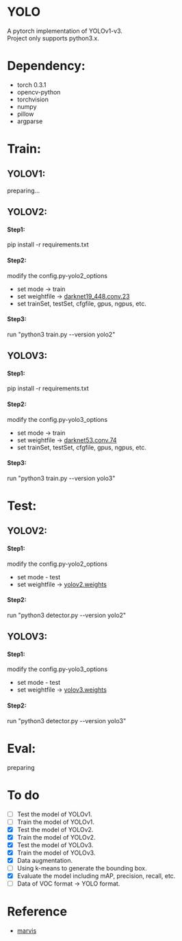 # YOLO
A pytorch implementation of YOLOv1-v3.  
Project only supports python3.x.

# Dependency:
- torch 0.3.1
- opencv-python
- torchvision
- numpy
- pillow
- argparse

# Train:
## YOLOV1:
preparing...
## YOLOV2:
#### Step1: 
pip install -r requirements.txt
#### Step2: 
modify the config.py-yolo2_options
- set mode -> train
- set weightfile -> [darknet19_448.conv.23](https://pjreddie.com/media/files/darknet19_448.conv.23)
- set trainSet, testSet, cfgfile, gpus, ngpus, etc.
#### Step3: 
run "python3 train.py --version yolo2"
## YOLOV3:
#### Step1: 
pip install -r requirements.txt
#### Step2: 
modify the config.py-yolo3_options  
- set mode -> train
- set weightfile -> [darknet53.conv.74](https://pjreddie.com/media/files/darknet53.conv.74)
- set trainSet, testSet, cfgfile, gpus, ngpus, etc.
#### Step3: 
run "python3 train.py --version yolo3"

# Test:
## YOLOV2:
#### Step1:
modify the config.py-yolo2_options 
- set mode - test
- set weightfile -> [yolov2.weights](https://pjreddie.com/media/files/yolov2.weights)
#### Step2:
run "python3 detector.py --version yolo2"
## YOLOV3:
#### Step1:
modify the config.py-yolo3_options 
- set mode - test
- set weightfile -> [yolov3.weights](https://pjreddie.com/media/files/yolov3.weights)
#### Step2:
run "python3 detector.py --version yolo3"

# Eval:
preparing

# To do
- [ ] Test the model of YOLOv1.
- [ ] Train the model of YOLOv1.
- [x] Test the model of YOLOv2.
- [x] Train the model of YOLOv2.
- [x] Test the model of YOLOv3.
- [x] Train the model of YOLOv3.
- [x] Data augmentation.
- [ ] Using k-means to generate the bounding box.
- [x] Evaluate the model including mAP, precision, recall, etc.
- [ ] Data of VOC format -> YOLO format.

# Reference
- [marvis](https://github.com/marvis/pytorch-yolo2)